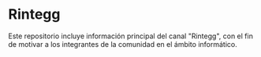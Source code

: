 # Rintegg
Este repositorio incluye información principal del canal "Rintegg", con el fin de motivar a los integrantes de la comunidad en el ámbito informático.

